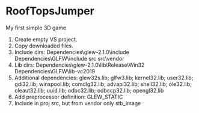 # RoofTopsJumper
My first simple 3D game

1. Create empty VS project.
2. Copy downloaded files.
3. Include dirs:
    Dependencies\glew-2.1.0\include
    Dependencies\GLFW\include
    src
    src\vendor
4. Lib dirs:
    Dependencies\glew-2.1.0\lib\Release\Win32
    Dependencies\GLFW\lib-vc2019
5. Additional dependencies:
    glew32s.lib;
    glfw3.lib;
    kernel32.lib;
    user32.lib;
    gdi32.lib;
    winspool.lib;
    comdlg32.lib;
    advapi32.lib;
    shell32.lib;
    ole32.lib;
    oleaut32.lib;
    uuid.lib;
    odbc32.lib;
    odbccp32.lib;
    opengl32.lib
6. Add preprocessor definition:
    GLEW_STATIC
7. Include in proj src, but from vendor only stb_image
